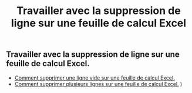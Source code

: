 ﻿---
title: Travailler avec la suppression de ligne sur une feuille de calcul Excel
second_title: Aspose.Cells Cloud Documen
linktitle: Supprimer
type: docs
url: /fr/rows/delete/
keywords: Working with deleting row on an Excel worksheet. How to add rows on an Excel worksheet
description: Aspose.Cells Cloud REST API prend en charge la suppression de lignes dans une feuille de calcul Excel. Le SDK prend en charge différents langages de développement, notamment Android, C#, Go, Java, NodeJS, Perl, PHP, Python, Ruby et Swift.
weight: 20
kwords: Excel, Office Cloud, REST API, Tableur, PDF, CSV, Json, Markdown, Suppression de ligne dans une feuille de calcul Excel
---
## Travailler avec la suppression de ligne sur une feuille de calcul Excel.

- [Comment supprimer une ligne vide sur une feuille de calcul Excel.](/cells/fr/rows/delete/row/) 
- [Comment supprimer plusieurs lignes sur une feuille de calcul Excel.](/cells/fr/rows/delete/rows/) ) 
